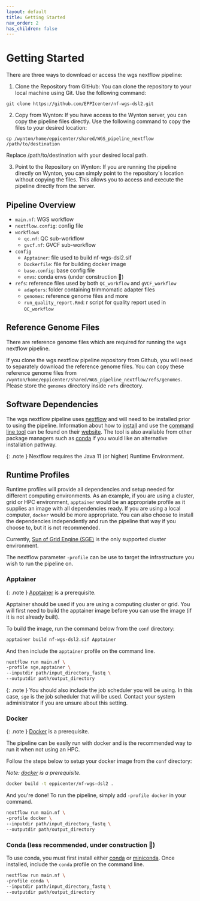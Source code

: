 ```yaml
---
layout: default
title: Getting Started
nav_order: 2
has_children: false
---
```


# Getting Started

There are three ways to download or access the wgs nextflow pipeline:


1. Clone the Repository from GitHub:
You can clone the repository to your local machine using Git. Use the following command:

```
git clone https://github.com/EPPIcenter/nf-wgs-dsl2.git
```

2. Copy from Wynton:
If you have access to the Wynton server, you can copy the pipeline files directly. Use the following command to copy the files to your desired location:

```
cp /wynton/home/eppicenter/shared/WGS_pipeline_nextflow /path/to/destination

```
Replace /path/to/destination with your desired local path.

3. Point to the Repository on Wynton:
If you are running the pipeline directly on Wynton, you can simply point to the repository's location without copying the files. This allows you to access and execute the pipeline directly from the server.


## Pipeline Overview
- `main.nf`: WGS workflow 
- `nextflow.config`: config file
- `workflows` 
  - `qc.nf`: QC sub-workflow 
  - `gvcf.nf`: GVCF sub-workflow
- `config`
  - `Apptainer`: file used to build nf-wgs-dsl2.sif  
  - `Dockerfile`: file for building docker image 
  - `base.config`: base config file 
  - `envs`: conda envs (under construction :construction:)
- `refs`: reference files used by both `QC_workflow` and `gVCF_workflow`
  - `adapters`: folder containing trimmomatic adapter files
  - `genomes`: reference genome files and more
  - `run_quality_report.Rmd`: r script for quality report used in `QC_workflow`


## Reference Genome Files

There are reference genome files which are required for running the wgs nextflow pipeline. 

If you clone the wgs nextflow pipeline repository from Github, you will need to separately download the reference genome files. You can copy these reference genome files from `/wynton/home/eppicenter/shared/WGS_pipeline_nextflow/refs/genomes`. Please store the `genomes` directory inside `refs` directory. 


## Software Dependencies 

The wgs nextflow pipeline uses [nextflow](https://www.nextflow.io/) and will need to be installed prior to using the pipeline. Information about how to [install](https://www.nextflow.io/) and use the [command line tool](https://www.nextflow.io/docs/latest/cli.html) can be found on their [website](https://www.nextflow.io/). The tool is also available from other package managers such as [conda](https://anaconda.org/bioconda/nextflow) if you would like an alternative installation pathway. 


{: .note }
Nextflow requires the Java 11 (or higher) Runtime Environment.


## Runtime Profiles

Runtime profiles will provide all dependencies and setup needed for different computing environments. As an example, if you are using a cluster, grid or HPC environment, `apptainer` would be an appropriate profile as it supplies an image with all dependencies ready. If you are using a local computer, `docker` would be more appropriate. You can also choose to install the dependencies independently and run the pipeline that way if you choose to, but it is not recommended. 

Currently, [Sun of Grid Engine (SGE)](http://star.mit.edu/cluster/docs/0.93.3/guides/sge.html) is the only supported cluster environment.

The nextflow parameter `-profile` can be use to target the infrastructure you wish to run the pipeline on.

### Apptainer

{: .note }
[Apptainer](https://github.com/apptainer/apptainer/releases) is a prerequisite.

Apptainer should be used if you are using a computing cluster or grid. You will first need to build the apptainer image before you can use the image (if it is not already built). 

To build the image, run the command below from the `conf` directory:

```bash
apptainer build nf-wgs-dsl2.sif Apptainer
```

And then include the `apptainer` profile on the command line. 

```bash
nextflow run main.nf \
-profile sge,apptainer \
--inputdir path/input_directory_fastq \
--outputdir path/output_directory
```

{: .note }
You should also include the job scheduler you will be using. In this case, `sge` is the job scheduler that will be used. Contact your system administrator if you are unsure about this setting.

### Docker

{: .note }
[Docker](https://www.docker.com/) is a prerequisite.

The pipeline can be easily run with docker and is the recommended way to run it when not using an HPC.

Follow the steps below to setup your docker image from the `conf` directory:

*Note: [docker](https://www.docker.com/) is a prerequisite.*

```bash
docker build -t eppicenter/nf-wgs-dsl2 .
```
And you're done! To run the pipeline, simply add `-profile docker` in your command. 

```bash
nextflow run main.nf \
-profile docker \
--inputdir path/input_directory_fastq \
--outputdir path/output_directory
```

### Conda (less recommended, under construction :construction:)

To use conda, you must first install either [conda](https://docs.conda.io/en/latest/) or [miniconda](https://docs.conda.io/en/latest/miniconda.html). Once installed, include the `conda` profile on the command line.

```bash
nextflow run main.nf \
-profile conda \
--inputdir path/input_directory_fastq \
--outputdir path/output_directory
```